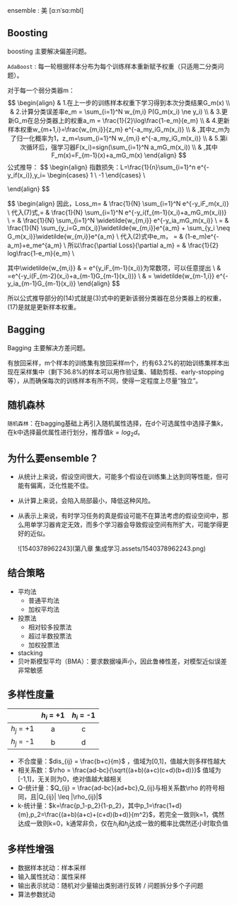 ensemble : 美 [ɑ:nˈsɑ:mbl]

## Boosting

boosting 主要解决偏差问题。

`AdaBoost` : 每一轮根据样本分布为每个训练样本重新赋予权重（只适用二分类问题）。

对于每一个弱分类器m：
$$
\begin{align}
& 1.在上一步的训练样本权重下学习得到本次分类结果G_m(x)
\\
& 2.计算分类误差率e_m = \sum_{i=1}^N w_{m,i} P(G_m(x_i) \ne y_i)
\\
& 3.更新G_m在总分类器上的权重a_m = \frac{1}{2}\log\frac{1-e_m}{e_m}
\\
& 4.更新样本权重w_{m+1,i}=\frac{w_{m,i}}{z_m} e^{-a_my_iG_m(x_i)}
\\
& ,其中z_m为了归一化概率为1，z_m=\sum_{i=1}^N w_{m,i} e^{-a_my_iG_m(x_i)}
\\
& 5.第i次循环后，强学习器F(x_i)=sign(\sum_{i=1}^N a_mG_m(x_i))
\\
& ,其中F_m(x)=F_{m-1}(x)+a_mG_m(x)
\end{align}
$$
公式推导：
$$
\begin{align}
指数损失：L=\frac{1}{n}\sum_{i=1}^n e^{-y_if(x_i)},y_i=
	\begin{cases} 
	1 \\ -1
	\end{cases}
\\

\end{align}
$$

$$
\begin{align}
因此，Loss_m= & \frac{1}{N} \sum_{i=1}^N e^{-y_iF_m(x_i)}
\\
代入(7)式,= & \frac{1}{N} \sum_{i=1}^N e^{-y_i(f_{m-1}(x_i)+a_mG_m(x_i))}
\\
= & \frac{1}{N} \sum_{i=1}^N \widetilde{w_{m,i}} e^{-y_ia_mG_m(x_i)}
\\
= & \frac{1}{N} \sum_{y_i=G_m(x_i)}\widetilde{w_{m,i}}e^{a_m} + \sum_{y_i \neq G_m(x_i)}\widetilde{w_{m,i}}e^{a_m}
\\
代入(2)式中e_m， = & (1-e_m)e^{-a_m}+e_me^{a_m}
\\
所以\frac{\partial Loss}{\partial a_m} = & \frac{1}{2} log\frac{1-e_m}{e_m}
\\

其中\widetilde{w_{m,i}} & = e^{y_iF_{m-1}(x_i)}为常数项，可以任意提出
\\
& =e^{-y_i(F_{m-2}(x_i)+a_{m-1}G_{m-1}(x_i))}
\\
& = \widetilde{w_{m-1,i}} e^{-y_ia_{m-1}G_{m-1}(x_i)}
\end{align}
$$

所以公式推导部分的(14)式就是(3)式中的更新该弱分类器在总分类器上的权重，(17)是就是更新样本权重。

## Bagging

Bagging 主要解决方差问题。

有放回采样，m个样本的训练集有放回采样m个，约有63.2%的初始训练集样本出现在采样集中（剩下36.8%的样本可以用作验证集、辅助剪枝、early-stopping等），从而确保每次的训练样本有所不同，使得一定程度上尽量“独立”。

## 随机森林

`随机森林`：在bagging基础上再引入随机属性选择，在d个可选属性中选择子集k，在k中选择最优属性进行划分，推荐值$k=log_2d$。

## 为什么要ensemble？

- 从统计上来说，假设空间很大，可能多个假设在训练集上达到同等性能，但可能有偏离，泛化性能不佳。

- 从计算上来说，会陷入局部最小，降低这种风险。

- 从表示上来说，有时学习任务的真是假设可能不在算法考虑的假设空间中，那么用单学习器肯定无效，而多个学习器会导致假设空间有所扩大，可能学得更好的近似。

  ![1540378962243](第八章 集成学习.assets/1540378962243.png)

## 结合策略

- 平均法
  - 普通平均法
  - 加权平均法
- 投票法
  - 相对较多投票法
  - 超过半数投票法
  - 加权投票法
- stacking
- 贝叶斯模型平均（BMA）：要求数据噪声小，因此鲁棒性差，对模型近似误差非常敏感

## 多样性度量

|            | $h_i$ = +1 | $h_i$ = -1 |
| :--------: | :--------: | :--------: |
| $h_j$ = +1 |     a      |     c      |
| $h_j$ = -1 |     b      |     d      |

- 不合度量：$dis_{ij} = \frac{b+c}{m}$ ，值域为[0,1]，值越大则多样性越大
- 相关系数：$\rho = \frac{ad-bc}{\sqrt{(a+b)(a+c)(c+d)(b+d)}}$ 值域为[-1,1]，无关则为0，绝对值越大越相关
- Q-统计量：$Q_{ij} = \frac{ad-bc}{ad+bc},Q_{ij}与相关系数\rho 的符号相同，且|Q_{ij}| \leq |\rho_{ij}|$
- k-统计量：$k=\frac{p_1-p_2}{1-p_2}，其中p_1=\frac{1+d}{m},p_2=\frac{(a+b)(a+c)+(c+d)(b+d)}{m^2}$，若完全一致则k=1，偶然达成一致则k=0，k通常非负，仅在$h_i$和$h_j$达成一致的概率比偶然还小时取负值

## 多样性增强

- 数据样本扰动：样本采样
- 输入属性扰动：属性采样
- 输出表示扰动：随机对少量输出类别进行反转 / 问题拆分多个子问题
- 算法参数扰动




























